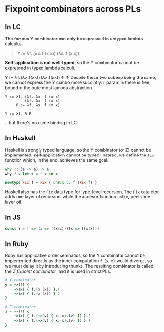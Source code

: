 # Fixpoint combinators across PLs

## In LC

The famous Y combinator can only be expressed in untyped lambda calculus.

>Y := λf. (λx. f (x x)) (λx. f (x x))

**Self-application is not well-typed**, so the Y combinator cannot be expressed in typed lambda calculi.

Y := λf. (λx.f(xx)) (λx.f(xx))
             ↑          ↑
Despite these two subexp being the same, we cannot express the Y combo more succintly. `f` param in there is free, bound in the outermost lambda abstraction.

```
Y := λf. (λf. λx. f (x x))
         (λf. λx. f (x x))
     R := λf. λx. f (x x)

Y := λf. R R
```

...but there's no name binding in LC.



## In Haskell

Haskell is strongly typed language, so the Y combinator (or Z) cannot be implemented; self-application cannot be typed! Instead, we define the `fix` function which, in the end, achieves the same goal.

```hs
why :: (a -> a) -> a
why f = let x = f x in x

newtype Fix f = Fix { unFix :: f (Fix f) }
```

Haskell also has the `Fix` data type for type-level recursion. The `Fix` data ctor adds one layer of recursion, while the accesor function `unFix`, peels one layer off.


## In JS

```js
const Y = f => (x => f(x(x)))(x => f(x(x)))
```

## In Ruby

Ruby has applicative order semnatics, so the Y combinator cannot be implemented directly as the inner computation `f (x x)` would diverge, so we must delay it by introducing thunks. The resulting combinator is called the *Z fixpoint combinator*, and it is used in strict PLs.

```rb
# Y-combinator
y = ->(f) {
    ->(x) { f.(x.(x)) }.(
    ->(x) { f.(x.(x)) } )
}

# Z-combinator
z = ->(f) {
    ->(x) { f.(->(v) { x.(x).(v) }) }.(
    ->(x) { f.(->(v) { x.(x).(v) }) } )
}
```

